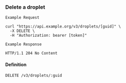 ### Delete a droplet

```
Example Request
```

```shell
curl "https://api.example.org/v3/droplets/[guid]" \
  -X DELETE \
  -H "Authorization: bearer [token]"
```

```
Example Response
```

```http
HTTP/1.1 204 No Content
```

#### Definition
`DELETE /v3/droplets/:guid`
